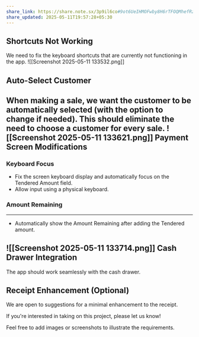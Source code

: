 ```yaml
---
share_link: https://share.note.sx/3p9il6co#9ot6UeIHMOFwby8H6rTFOQMhefRz96cy2tbAU6jqM1o
share_updated: 2025-05-11T19:57:28+05:30
---
```



**Shortcuts Not Working**
-------------------------

We need to fix the keyboard shortcuts that are currently not functioning in the app.
![[Screenshot 2025-05-11 133532.png]]

**Auto-Select Customer**
-------------------------

When making a sale, we want the customer to be automatically selected (with the option to change if needed). This should eliminate the need to choose a customer for every sale.
![[Screenshot 2025-05-11 133621.png]]
**Payment Screen Modifications**
-----------------------------

### Keyboard Focus

* Fix the screen keyboard display and automatically focus on the Tendered Amount field.
* Allow input using a physical keyboard.

### Amount Remaining
------------------

* Automatically show the Amount Remaining after adding the Tendered amount.

![[Screenshot 2025-05-11 133714.png]]
**Cash Drawer Integration**
---------------------

The app should work seamlessly with the cash drawer.

**Receipt Enhancement (Optional)**
-----------------------------

We are open to suggestions for a minimal enhancement to the receipt.

If you're interested in taking on this project, please let us know!

Feel free to add images or screenshots to illustrate the requirements.